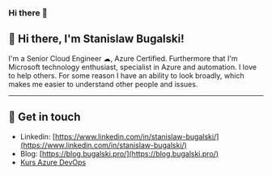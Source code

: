 ### Hi there 👋

<!--
**sbugalski/sbugalski** is a ✨ _special_ ✨ repository because its `README.md` (this file) appears on your GitHub profile.

Here are some ideas to get you started:

- 🔭 I’m currently working on ...
- 🌱 I’m currently learning ...
- 👯 I’m looking to collaborate on ...
- 🤔 I’m looking for help with ...
- 💬 Ask me about ...
- 📫 How to reach me: ...
- 😄 Pronouns: ...
- ⚡ Fun fact: ...
-->

## 👋 Hi there, I'm Stanislaw Bugalski! 

I'm a Senior Cloud Engineer ☁, Azure Certified. Furthermore that I'm Microsoft technology enthusiast, specialist in Azure and automation. I love to help others.
For some reason I have an ability to look broadly, which makes me easier to understand other people and issues.

--- 

## 🌌 Get in touch 

- Linkedin: [https://www.linkedin.com/in/stanislaw-bugalski/](https://www.linkedin.com/in/stanislaw-bugalski/)
- Blog: [https://blog.bugalski.pro/](https://blog.bugalski.pro/)
- [Kurs Azure DevOps](kursazuredevops.pl)
